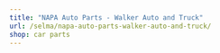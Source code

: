 ```yaml
---
title: "NAPA Auto Parts - Walker Auto and Truck"
url: /selma/napa-auto-parts-walker-auto-and-truck/
shop: car parts
---
```


